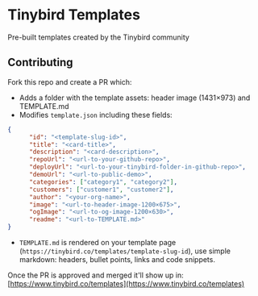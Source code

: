 # Tinybird Templates

Pre-built templates created by the Tinybird community

## Contributing

Fork this repo and create a PR which:

- Adds a folder with the template assets: header image (1431×973) and TEMPLATE.md
- Modifies `template.json` including these fields:

```json
{
      "id": "<template-slug-id>",
      "title": "<card-title>",
      "description": "<card-description>",
      "repoUrl": "<url-to-your-github-repo>",
      "deployUrl": "<url-to-your-tinybird-folder-in-github-repo>",
      "demoUrl": "<url-to-public-demo>",
      "categories": ["category1", "category2"],
      "customers": ["customer1", "customer2"],
      "author": "<your-org-name>",
      "image": "<url-to-header-image-1200×675>",
      "ogImage": "<url-to-og-image-1200×630>",
      "readme": "<url-to-TEMPLATE.md>"
}
```

- `TEMPLATE.md` is rendered on your template page (`https://tinybird.co/templates/template-slug-id`), use simple markdown: headers, bullet points, links and code snippets.

Once the PR is approved and merged it'll show up in: [https://www.tinybird.co/templates](https://www.tinybird.co/templates)

